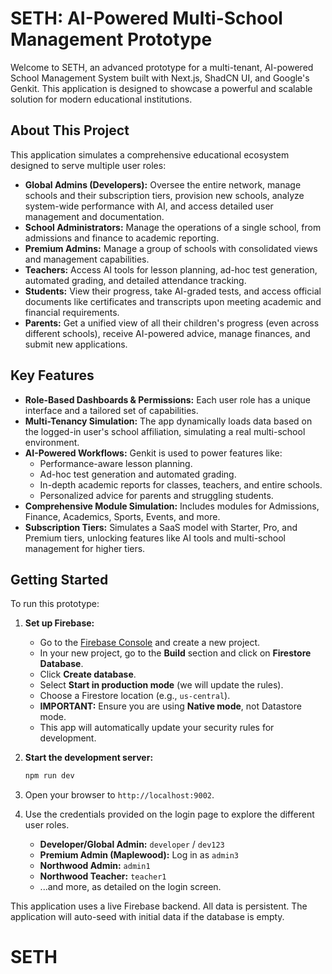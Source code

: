 
# SETH: AI-Powered Multi-School Management Prototype

Welcome to SETH, an advanced prototype for a multi-tenant, AI-powered School Management System built with Next.js, ShadCN UI, and Google's Genkit. This application is designed to showcase a powerful and scalable solution for modern educational institutions.

## About This Project

This application simulates a comprehensive educational ecosystem designed to serve multiple user roles:

-   **Global Admins (Developers):** Oversee the entire network, manage schools and their subscription tiers, provision new schools, analyze system-wide performance with AI, and access detailed user management and documentation.
-   **School Administrators:** Manage the operations of a single school, from admissions and finance to academic reporting.
-   **Premium Admins:** Manage a group of schools with consolidated views and management capabilities.
-   **Teachers:** Access AI tools for lesson planning, ad-hoc test generation, automated grading, and detailed attendance tracking.
-   **Students:** View their progress, take AI-graded tests, and access official documents like certificates and transcripts upon meeting academic and financial requirements.
-   **Parents:** Get a unified view of all their children's progress (even across different schools), receive AI-powered advice, manage finances, and submit new applications.

## Key Features

-   **Role-Based Dashboards & Permissions:** Each user role has a unique interface and a tailored set of capabilities.
-   **Multi-Tenancy Simulation:** The app dynamically loads data based on the logged-in user's school affiliation, simulating a real multi-school environment.
-   **AI-Powered Workflows:** Genkit is used to power features like:
    -   Performance-aware lesson planning.
    -   Ad-hoc test generation and automated grading.
    -   In-depth academic reports for classes, teachers, and entire schools.
    -   Personalized advice for parents and struggling students.
-   **Comprehensive Module Simulation:** Includes modules for Admissions, Finance, Academics, Sports, Events, and more.
-   **Subscription Tiers:** Simulates a SaaS model with Starter, Pro, and Premium tiers, unlocking features like AI tools and multi-school management for higher tiers.

## Getting Started

To run this prototype:

1.  **Set up Firebase:**
    *   Go to the [Firebase Console](https://console.firebase.google.com/) and create a new project.
    *   In your new project, go to the **Build** section and click on **Firestore Database**.
    *   Click **Create database**.
    *   Select **Start in production mode** (we will update the rules).
    *   Choose a Firestore location (e.g., `us-central`).
    *   **IMPORTANT:** Ensure you are using **Native mode**, not Datastore mode.
    *   This app will automatically update your security rules for development.

2.  **Start the development server:**
    ```bash
    npm run dev
    ```
3.  Open your browser to `http://localhost:9002`.
4.  Use the credentials provided on the login page to explore the different user roles.
    -   **Developer/Global Admin:** `developer` / `dev123`
    -   **Premium Admin (Maplewood):** Log in as `admin3`
    -   **Northwood Admin:** `admin1`
    -   **Northwood Teacher:** `teacher1`
    -   ...and more, as detailed on the login screen.

This application uses a live Firebase backend. All data is persistent. The application will auto-seed with initial data if the database is empty.
# SETH
